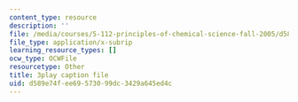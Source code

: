```yaml
---
content_type: resource
description: ''
file: /media/courses/5-112-principles-of-chemical-science-fall-2005/d589e74fee69573099dc3429a645ed4c_UesUBkX9HIQ.vtt
file_type: application/x-subrip
learning_resource_types: []
ocw_type: OCWFile
resourcetype: Other
title: 3play caption file
uid: d589e74f-ee69-5730-99dc-3429a645ed4c
---
```

